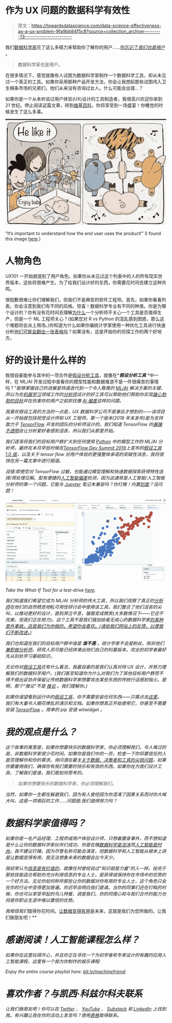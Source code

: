 # 作为 UX 问题的数据科学有效性

> 原文：<https://towardsdatascience.com/data-science-effectiveness-as-a-ux-problem-9fa9bb84f5c8?source=collection_archive---------13----------------------->

我们[数据科学家](http://bit.ly/quaesita_datasci)花了这么多精力来帮助你了解你的用户……[你忘记了*我们也是用户*](http://bit.ly/quaesita_22) 。

> 数据科学家也是用户。

在很多情况下，感觉就像有人试图为数据科学家制作一个数据科学工具，却从未见过一个真正的工具。如果你采用那种产品开发方法，你会让我想起那些试图闯入卫生棉条市场的兄弟们，他们从来没有咨询过女人。什么可能会出错…？

如果你是一个从未听说过用户体验(UX)设计的工具制造者，我很高兴欢迎你来到 21 世纪。停止阅读这篇文章，转到[维基百科](https://en.wikipedia.org/wiki/User_experience_design)，你将享受到一场盛宴！你睡觉的时候发生了这么多事。

![](img/785fc8e2297a1278a391a3bbd6c29cac.png)

“It’s important to understand how the end user uses the product!” (I found this image [here](https://twitter.com/vipinmittal143/status/1095287089111941120).)

# 人物角色

UX101 一开始就提到了用户角色。如果你从未见过这个列表中的人的所有现实世界版本，这些将很难产生。为了给我们设计好的东西，你需要花时间去建立这种共鸣。

很抱歉很难让你们理解我们，但我们不是典型的软件工程师。首先，如果你看看列表，你会注意到我们有不同的风格。惊喜！数据科学专业有不同的种类。你是为哪个设计的？你有没有花时间去理解[为什么](http://bit.ly/quaesita_analysts)一个分析师不关心一个工具是否值得生产，但是一个 ML 工程师关心？(如果您对 R vs Python 的混乱感到困惑，那么这个难题将会派上用场。)你知道为什么如果你骗统计学家使用一种优化工具进行快速分析[他们可能会翻出一张表格吗](http://bit.ly/quaesita_analysts)？如果没有，这是开始你的侦探工作的两个好地方。

# 好的设计是什么样的

我很自豪能参与其中的一项合作是[假设分析工具](http://bit.ly/whatiftool)，就像在****假设分析工具*** *中一样，在 ML/AI 开发过程中查看你的模型性能和数据难道不是一件很痛苦的事情吗？”*能够掌握自己的进展是快速迭代到一个令人敬畏的 [ML/AI](http://bit.ly/quaesita_emperor) 解决方案的关键，所以为在[机器学习](http://bit.ly/quaesita_simplest)领域工作的[分析师](http://bit.ly/quaesita_analysts)设计的好工具可以帮助他们帮助你实现[雄心勃勃的目标](http://bit.ly/quaesita_dmguide)并在伤害你的用户之前抓住像 [AI 偏差](http://bit.ly/quaesita_aibias)这样的问题。*

*我喜欢假设工具的方法的一点是，UX 数据科学公司不是事后才想到的——该项目从一开始就包括视觉设计师和 UX 工程师。第一个版本(2018 年末发布)是为支持致力于 [TensorFlow](http://bit.ly/quaesita_tf) 开发的团队的分析师设计的。我们知道 TensorFlow 的[暴躁不透明](http://bit.ly/quaesita_tf2)会让分析爱好者感到沮丧，所以我们从那里开始。*

*我们逐渐将我们的目标用户群扩大到任何使用 [Python](http://bit.ly/pyisfun) 中的模型工作的 ML/AI 分析师，最终在本月早些时候在[TensorFlow Dev Summit 2019](https://www.tensorflow.org/dev-summit)上宣布的[假设工具 1.0 版](http://bit.ly/whatiftool)，以及关于 tensor flow 对用户体验的更强整体承诺的突破性消息，我将很快在另一篇文章中进行报道。*

*没错:即使您对 TensorFlow 过敏，也能通过模型理解和快速数据探索获得特性选择/预处理见解*。*配有便捷的[人工智能偏差](http://bit.ly/quaesita_aibias)检测，因为这通常是人工智能/人工智能分析师的第一个问题。它能与 [Jupyter](http://bit.ly/jupyter_try) 笔记本兼容吗？你打赌！内置[刻面](http://bit.ly/facetstool)？没问题！*

*![](img/fee6a5d9966643cde29a28b1cdff2058.png)*

*Take the What-If Tool for a test-drive [here](http://bit.ly/whatiftool).*

*我们知道我们希望它成为 ML/AI 分析师的伟大工具，所以我们观察了真正的[分析师](http://bit.ly/quaesita_analysts)在他们的自然栖息地*和*可用性研讨会中使用该工具。我们整合了他们沮丧的尖叫，以推动更好的设计，直到哭泣平息，皱眉变成微笑(大多数情况下——它还不完美，但我们正在努力)。这个工具不是我们强加给毫无戒心的数据科学家[的某种意外事故。这是我们为你做的，希望你会喜欢。(请给我们网站上的反馈，以便我们不断改进。)](http://bit.ly/quaesita_datasci)*

*我们也知道在我们的目标用户群中谁是 ***谁不是*** 。统计学家不会是粉丝，除非他们[兼职做分析师](http://bit.ly/quaesita_bsides)。研究人员可能已经拼凑出他们自己的利基版本。完全的初学者最好先从别处学习基础知识。*

*无论你对[假设工具](http://bit.ly/whatiftool)还有什么看法，我最自豪的是我们认真对待 UX 设计，并努力理解我们的数据科学用户。(我们甚至知道你为什么对我们为了其他目标用户群而不得不做出妥协并保留让传统数据科学家想要攻击某些东西的传统行话感到恼火。是啊，那个“推论”不是 [*推论*](http://bit.ly/quaesita_fisher) 。我们理解你。)*

*如果你渴望看到运行中的[假设工具](http://bit.ly/whatiftool)，你不需要安装任何东西——只需点击[这里](http://bit.ly/whatiftool)。我们有大量令人眼花缭乱的演示和文档。如果你想真正开始使用它，你甚至不需要安装 [TensorFlow](http://bit.ly/quaesita_tf) 。简单的 *pip 安装 witwidget* 。*

# *我的观点是什么？*

*这个故事的寓意是，如果你想要快乐的数据科学家，你必须理解我们。令人难过的是，非数据科学家很少花时间。如果你是我们中的一员，检查一下你将要信任的人是否理解你和你的需求。询问潜在雇主[关于数据、决策者和工具的尖锐问题](http://bit.ly/quaesita_22)。如果你要雇佣我们，确保你有我们需要的快乐和有效的东西。如果你在为我们设计工具，了解我们是谁，我们是如何思考的。*

> *如果你想要快乐的数据科学家，你必须理解我们。*

*当然，如果你一生都在躲避我们，因为有人曾经因为你混淆了因果关系而对你大喊大叫，这是一项艰巨的工作……问题是:我们值得努力吗？*

# ***数据科学家值得吗？***

*如果你是一名产品经理、工程师或用户体验设计师，只想着置身事外，而不想知道是什么让你的数据科学家伙伴们成功，你是在赌[数据科学是泡沫](http://bit.ly/quaesita_bubble)而[人工智能是时尚](http://bit.ly/quaesita_fad)。我不建议打赌，因为尽管名称可能会演变，但数据科学和人工智能从根本上讲是让数据变得有用，我无法想象未来的数据会比今天少。*

*我经常认为[信息是有价值的](http://bit.ly/quaesita_hist)，就像任何曾经说过“知识就是力量”的人一样。投资于那些技能适合帮助你充分利用信息的专业人士，是获得或保持你在市场中的优势的一个好方法。无论你如何称呼那些让你的数据对你有用的专业人士，这个角色只会在你的行业中变得更加普遍。你迟早会明白我们是谁。当你的同事们还在打盹的时候，你也可以享受早起的鸟儿特餐，调查我们。你的同理心和与我们合作的能力也将是你职业生涯中难以置信的优势。*

*我相信我们*值得你花时间。[让数据变得有用](http://bit.ly/quaesita_datasci)是未来，这就是我们为您所做的。让我们做朋友吧！**

# *感谢阅读！人工智能课程怎么样？*

*如果你在这里玩得开心，并且你正在寻找一个为初学者和专家设计的有趣的应用人工智能课程，这里有一个我为你制作的娱乐课程:*

*Enjoy the entire course playlist here: [bit.ly/machinefriend](http://bit.ly/machinefriend)*

# *喜欢作者？与凯西·科兹尔科夫联系*

*让我们做朋友吧！你可以在 [Twitter](https://twitter.com/quaesita) 、 [YouTube](https://www.youtube.com/channel/UCbOX--VOebPe-MMRkatFRxw) 、 [Substack](http://decision.substack.com) 和 [LinkedIn](https://www.linkedin.com/in/kozyrkov/) 上找到我。有兴趣让我在你的活动上发言吗？使用[表格](http://bit.ly/makecassietalk)取得联系。*